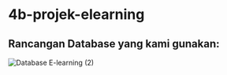 # 4b-projek-elearning

## Rancangan Database yang kami gunakan:
![Database E-learning (2)](https://user-images.githubusercontent.com/99185119/161087810-336a7730-290c-441f-af34-dbd6ca72c8ef.png)
